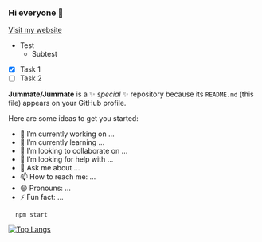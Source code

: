### Hi everyone 👋

[Visit my website](https://github.com/Jummate)
- Test
  - Subtest
  
* [x] Task 1
* [ ] Task 2

**Jummate/Jummate** is a ✨ _special_ ✨ repository because its `README.md` (this file) appears on your GitHub profile.

Here are some ideas to get you started:

- 🔭 I’m currently working on ...
- 🌱 I’m currently learning ...
- 👯 I’m looking to collaborate on ...
- 🤔 I’m looking for help with ...
- 💬 Ask me about ...
- 📫 How to reach me: ...
- 😄 Pronouns: ...
- ⚡ Fun fact: ...


```
  npm start
```

[![Top Langs](https://github-readme-stats.vercel.app/api/top-langs/?username=Jummate&layout=compact&theme=radical)](https://github.com/anuraghazra/github-readme-stats)


